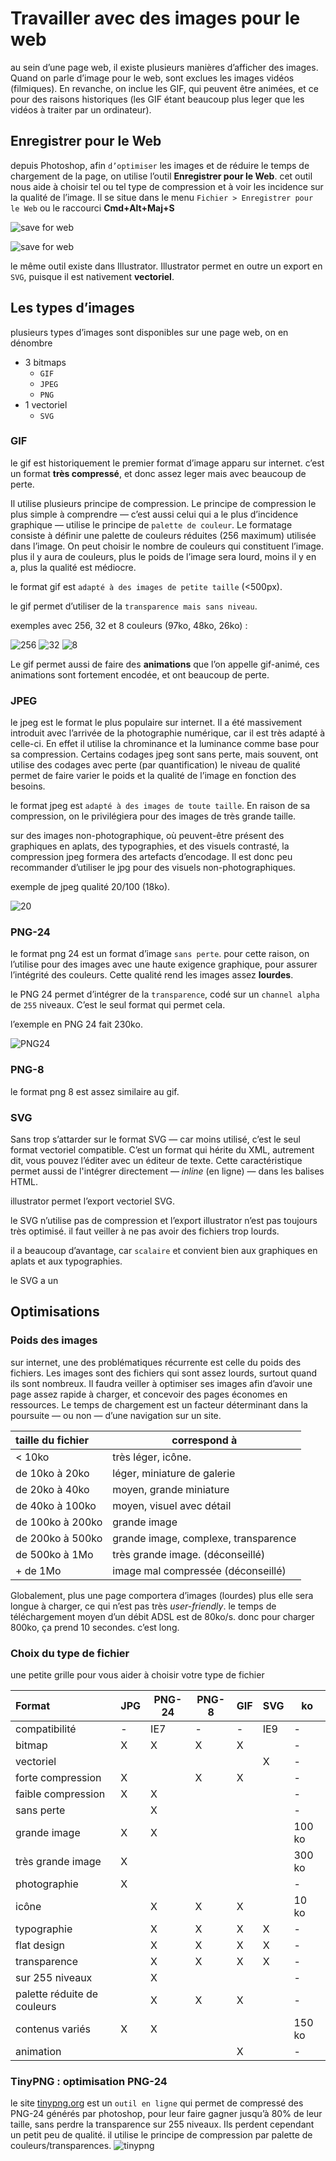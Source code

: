 Travailler avec des images pour le web
========
au sein d’une page web, il existe plusieurs manières d’afficher des images. Quand on parle d’image pour le web, sont exclues les images vidéos (filmiques). En revanche, on inclue les GIF, qui peuvent être animées, et ce pour des raisons historiques (les GIF étant beaucoup plus leger que les vidéos à traiter par un ordinateur). 
	
## Enregistrer pour le Web
depuis Photoshop, afin `d’optimiser` les images et de réduire le temps de chargement de la page, on utilise l’outil **Enregistrer pour le Web**. cet outil nous aide à choisir tel ou tel type de compression et à voir les incidence sur la qualité de l’image. 
Il se situe dans le menu `Fichier > Enregistrer pour le Web` ou le raccourci **Cmd+Alt+Maj+S**

![save for web](img/menu_save_for_web.png)

![save for web](img/save_for_web.png)

le même outil existe dans Illustrator. Illustrator permet en outre un export en `SVG`, puisque il est nativement **vectoriel**. 

## Les types d’images

plusieurs types d’images sont disponibles sur une page web, on en dénombre 

* 3 bitmaps
	* `GIF`
	* `JPEG`
	* `PNG`   
* 1 vectoriel 
	* `SVG`
	
### GIF

le gif est historiquement le premier format d’image apparu sur internet. c’est un format **très compressé**, et donc assez leger mais avec beaucoup de perte. 

Il utilise plusieurs principe de compression. Le principe de compression le plus simple à comprendre — c’est aussi celui qui a le plus d’incidence graphique — utilise le principe de `palette de couleur`. Le formatage consiste à définir une palette de couleurs réduites (256 maximum) utilisée dans l’image. On peut choisir le nombre de couleurs qui constituent l’image. plus il y aura de couleurs, plus le poids de l’image sera lourd, moins il y en a, plus la qualité est médiocre. 

le format gif est `adapté à des images de petite taille` (<500px). 

le gif permet d’utiliser de la `transparence mais sans niveau`. 

exemples avec 256, 32 et 8 couleurs (97ko, 48ko, 26ko) : 

![256](img/dataram_256.gif) ![32](img/dataram_32.gif) ![8](img/dataram_8.gif) 

Le gif permet aussi de faire des **animations** que l’on appelle gif-animé, ces animations sont fortement encodée, et ont beaucoup de perte. 

### JPEG

le jpeg est le format le plus populaire sur internet. Il a été massivement introduit avec l’arrivée de la photographie numérique, car il est très adapté à celle-ci. En effet il utilise la chrominance et la luminance comme base pour sa compression. Certains codages jpeg sont sans perte, mais souvent, ont utilise des codages avec perte (par quantification) le niveau de qualité permet de faire varier le poids et la qualité de l’image en fonction des besoins. 

le format jpeg est `adapté à des images de toute taille`. En raison de sa compression, on le privilégiera pour des images de très grande taille. 

sur des images non-photographique, où peuvent-être présent des graphiques en aplats, des typographies, et des visuels contrasté, la compression jpeg formera des artefacts d’encodage. Il est donc peu recommander d’utiliser le jpg pour des visuels non-photographiques. 

exemple de jpeg qualité 20/100 (18ko). 

![20](img/dataram_20.jpg)

### PNG-24

le format png 24 est un format d’image `sans perte`. pour cette raison, on l’utilise pour des images avec une haute exigence graphique, pour assurer l’intégrité des couleurs. Cette qualité rend les images assez **lourdes**.

le PNG 24 permet d’intégrer de la `transparence`, codé sur un `channel alpha` de `255` niveaux. C’est le seul format qui permet cela. 

l’exemple en PNG 24 fait 230ko. 

![PNG24](img/dataram.png)

### PNG-8

le format png 8 est assez similaire au gif. 

### SVG

Sans trop s’attarder sur le format SVG — car moins utilisé, c’est le seul format vectoriel compatible. C’est un format qui hérite du XML, autrement dit, vous pouvez l’éditer avec un éditeur de texte. Cette caractéristique permet aussi de l'intégrer directement — *inline* (en ligne) — dans les balises HTML. 

illustrator permet l’export vectoriel SVG. 

le SVG n’utilise pas de compression et l’export illustrator n’est pas toujours très optimisé. il faut veiller à ne pas avoir des fichiers trop lourds. 

il a beaucoup d’avantage, car `scalaire` et convient bien aux graphiques en aplats et aux typographies. 

le SVG a un

## Optimisations

### Poids des images

sur internet, une des problématiques récurrente est celle du poids des fichiers. Les images sont des fichiers qui sont assez lourds, surtout quand ils sont nombreux. Il faudra veiller à optimiser ses images afin d’avoir une page assez rapide à charger, et concevoir des pages économes en ressources. Le temps de chargement est un facteur déterminant dans la poursuite — ou non — d’une navigation sur un site. 

<table>
<thead>
<tr>
<th align="left">taille du fichier </th>
<th>  correspond à </th>
</tr>
</thead>
<tbody>
<tr>
<td align="left">&lt; 10ko </td>
<td> très léger, icône.</td>
</tr>
<tr>
<td align="left">de 10ko à 20ko </td>
<td> léger, miniature de galerie</td>
</tr>
<tr>
<td align="left">de 20ko à 40ko </td>
<td> moyen, grande miniature</td>
</tr>
<tr>
<td align="left">de 40ko à 100ko </td>
<td> moyen, visuel avec détail</td>
</tr>
<tr>
<td align="left">de 100ko à 200ko </td>
<td> grande image</td>
</tr>
<tr>
<td align="left">de 200ko à 500ko </td>
<td> grande image, complexe, transparence</td>
</tr>
<tr>
<td align="left">de 500ko à 1Mo </td>
<td> très grande image. (déconseillé)</td>
</tr>
<tr>
<td align="left">+ de 1Mo </td>
<td> image mal compressée (déconseillé)</td>
</tr>
</tbody>
</table>
 
Globalement, plus une page comportera d’images (lourdes) plus elle sera longue à charger, ce qui n’est pas très *user-friendly*. 
le temps de téléchargement moyen d’un débit ADSL est de 80ko/s. donc pour charger 800ko, ça prend 10 secondes. c’est long. 

### Choix du type de fichier

une petite grille pour vous aider à choisir votre type de fichier

<table>
<thead>
<tr>
<th align="left">Format          </th>
<th> JPG </th>
<th> PNG-24 </th>
<th> PNG-8 </th>
<th> GIF </th>
<th> SVG </th>
<th> ko</th>
</tr>
</thead>
<tbody>
<tr>
<td align="left">compatibilité </td>
<td> - </td>
<td> IE7 </td>
<td> - </td>
<td> - </td>
<td> IE9 </td>
<td> -</td>
</tr>
<tr>
<td align="left">bitmap   </td>
<td> X </td>
<td> X </td>
<td> X </td>
<td> X </td>
<td>  </td>
<td> -</td>
</tr>
<tr>
<td align="left">vectoriel   </td>
<td>   </td>
<td>  </td>
<td>  </td>
<td>  </td>
<td> X </td>
<td> -</td>
</tr>
<tr>
<td align="left">forte compression </td>
<td> X </td>
<td>  </td>
<td> X </td>
<td> X </td>
<td>  </td>
<td> -</td>
</tr>
<tr>
<td align="left">faible compression </td>
<td> X </td>
<td> X </td>
<td> </td>
<td> </td>
<td> </td>
<td> -</td>
</tr>
<tr>
<td align="left">sans perte </td>
<td>  </td>
<td> X </td>
<td>  </td>
<td>  </td>
<td>   </td>
<td> -</td>
</tr>
<tr>
<td align="left">grande image </td>
<td> X </td>
<td> X </td>
<td>  </td>
<td>  </td>
<td>  </td>
<td> 100 ko</td>
</tr>
<tr>
<td align="left">très grande image </td>
<td> X </td>
<td>  </td>
<td>  </td>
<td>  </td>
<td> </td>
<td> 300 ko</td>
</tr>
<tr>
<td align="left">photographie   </td>
<td> X </td>
<td>  </td>
<td>  </td>
<td>  </td>
<td>  </td>
<td> -</td>
</tr>
<tr>
<td align="left">icône   </td>
<td>   </td>
<td> X </td>
<td> X </td>
<td> X </td>
<td>  </td>
<td> 10 ko</td>
</tr>
<tr>
<td align="left">typographie   </td>
<td>   </td>
<td> X </td>
<td> X </td>
<td> X </td>
<td> X </td>
<td> -</td>
</tr>
<tr>
<td align="left">flat design   </td>
<td>   </td>
<td> X </td>
<td> X </td>
<td> X </td>
<td> X </td>
<td> -</td>
</tr>
<tr>
<td align="left">transparence   </td>
<td>   </td>
<td> X </td>
<td> X </td>
<td> X </td>
<td> X </td>
<td> -</td>
</tr>
<tr>
<td align="left">sur 255 niveaux   </td>
<td>   </td>
<td> X </td>
<td>  </td>
<td> </td>
<td> </td>
<td> -</td>
</tr>
<tr>
<td align="left">palette réduite de couleurs </td>
<td> </td>
<td> X </td>
<td> X </td>
<td> X </td>
<td> </td>
<td> -</td>
</tr>
<tr>
<td align="left">contenus variés </td>
<td> X </td>
<td> X </td>
<td>  </td>
<td>  </td>
<td>  </td>
<td> 150 ko</td>
</tr>
<tr>
<td align="left">animation </td>
<td> </td>
<td>   </td>
<td>   </td>
<td> X </td>
<td> </td>
<td> - </td>
</tr>
</tbody>
</table>

 

 
### TinyPNG : optimisation PNG-24
 
 le site [tinypng.org](http://tinypng.org/) est un `outil en ligne` qui permet de compressé des PNG-24 générés par photoshop, pour leur faire gagner jusqu’à 80% de leur taille, sans perdre la transparence sur 255 niveaux. Ils perdent cependant un petit peu de qualité. il utilise le principe de compression par palette de couleurs/transparences.
 ![tinypng](img/tinypng.png)
 